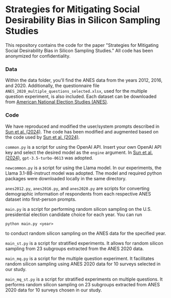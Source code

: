 # Strategies for Mitigating Social Desirability Bias in Silicon Sampling Studies
This repository contains the code for the paper "Strategies for Mitigating Social Desirability Bias in Silicon Sampling Studies." All code has been anonymized for confidentiality.

### Data
Within the data folder, you'll find the ANES data from the years 2012, 2016, and 2020. Additionally, the questionnaire file `ANES_2020_multiple_questions_selected.xlsx`, used for the multiple question experiment, is also included. Each dataset can be downloaded from [American National Election Studies (ANES)](https://electionstudies.org/data-center/).

### Code
We have reproduced and modified the user/system prompts described in [Sun et al. (2024)](https://arxiv.org/pdf/2402.18144). The code has been modified and augmented based on the code used by [Sun et al. (2024)](https://arxiv.org/pdf/2402.18144).

`common.py` is a script for using the OpenAI API. Insert your own OpenAI API key and select the desired model as the `engine` argument. In [Sun et al. (2024)](https://arxiv.org/pdf/2402.18144), `gpt-3.5-turbo-0613` was adopted.	

`newcommon.py` is a script for using the Llama model. In our experiments, the Llama 3.1-8B-instruct model was adopted. The model and required python packages were downloaded locally in the same directory.

`anes2012.py`, `anes2016.py`, and `anes2020.py` are scripts for converting demographic information of respondents from each respective ANES dataset into first-person prompts.

`main.py` is a script for performing random silicon sampling on the U.S. presidential election candidate choice for each year. You can run 
``` 
python main.py <year>
```
to conduct random silicon sampling on the ANES data for the specified year.

`main_st.py` is a script for stratified experiments. It allows for random silicon sampling from 23 subgroups extracted from the ANES 2020 data. 

`main_mq.py` is a script for the multiple question experiment. It facilitates random silicon sampling using ANES 2020 data for 10 surveys selected in our study.

`main_mq_st.py` is a script for stratified experiments on multiple questions. It performs random silicon sampling on 23 subgroups extracted from ANES 2020 data for 10 surveys chosen in our study.

